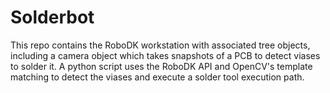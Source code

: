 # Solderbot
This repo contains the RoboDK workstation with associated tree objects, including a camera object which takes snapshots of a PCB to detect viases to solder it. A python script uses the RoboDK API and OpenCV's template matching to detect the viases and execute a solder tool execution path.
